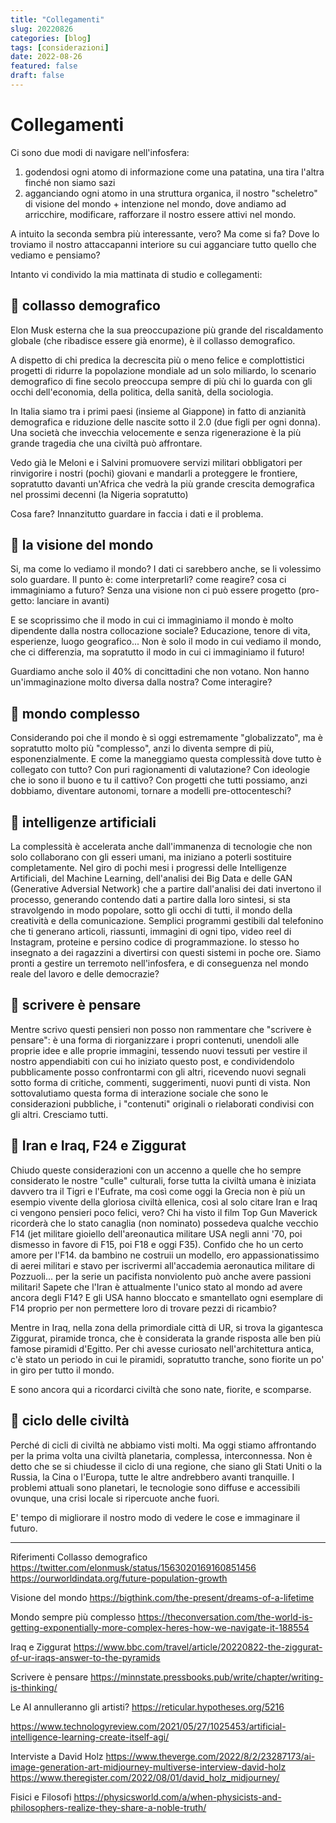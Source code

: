 ```yaml
---
title: "Collegamenti"
slug: 20220826
categories: [blog]
tags: [considerazioni]
date: 2022-08-26
featured: false
draft: false
---
```


# Collegamenti

Ci sono due modi di navigare nell'infosfera:
1) godendosi ogni atomo di informazione come una patatina, una tira l'altra finché non siamo sazi
2) agganciando ogni atomo in una struttura organica, il nostro "scheletro" di visione del mondo + intenzione nel mondo, dove andiamo ad arricchire, modificare, rafforzare il nostro essere attivi nel mondo.

A intuito la seconda sembra più interessante, vero? Ma come si fa? Dove lo troviamo il nostro attaccapanni interiore su cui agganciare tutto quello che vediamo e pensiamo?

Intanto vi condivido la mia mattinata di studio e collegamenti:  

## 🔸 collasso demografico
Elon Musk esterna che la sua preoccupazione più grande del riscaldamento globale (che ribadisce essere già enorme), è il collasso demografico.

A dispetto di chi predica la decrescita più o meno felice e complottistici progetti di ridurre la popolazione mondiale ad un solo miliardo, lo scenario demografico di fine secolo preoccupa sempre di più chi lo guarda con gli occhi dell'economia, della politica, della sanità, della sociologia.

In Italia siamo tra i primi paesi (insieme al Giappone) in fatto di anzianità demografica e riduzione delle nascite sotto il 2.0 (due figli per ogni donna).
Una società che invecchia velocemente e senza rigenerazione è la più grande tragedia che una civiltà può affrontare.

Vedo già le Meloni e i Salvini promuovere servizi militari obbligatori per rinvigorire i nostri (pochi) giovani e mandarli a proteggere le frontiere, sopratutto davanti un'Africa che vedrà la più grande crescita demografica nel prossimi decenni (la Nigeria sopratutto)

Cosa fare? Innanzitutto guardare in faccia i dati e il problema.

## 🔸 la visione del mondo
Si, ma come lo vediamo il mondo?
I dati ci sarebbero anche, se li volessimo solo guardare.
Il punto è: come interpretarli? come reagire? cosa ci immaginiamo a futuro?
Senza una visione non ci può essere progetto (pro-getto: lanciare in avanti)

E se scoprissimo che il modo in cui ci immaginiamo il mondo è molto dipendente dalla nostra collocazione sociale? Educazione, tenore di vita, esperienze, luogo geografico...
Non è solo il modo in cui vediamo il mondo, che ci differenzia, ma sopratutto il modo in cui ci immaginiamo il futuro!

Guardiamo anche solo il 40% di concittadini che non votano. Non hanno un'immaginazione molto diversa dalla nostra? Come interagire?

## 🔸 mondo complesso
Considerando poi che il mondo è sì oggi estremamente "globalizzato", ma è sopratutto molto più "complesso", anzi lo diventa sempre di più, esponenzialmente.
E come la maneggiamo questa complessità dove tutto è collegato con tutto?
Con puri ragionamenti di valutazione?
Con ideologie che io sono il buono e tu il cattivo?
Con progetti che tutti possiamo, anzi dobbiamo, diventare autonomi, tornare a modelli pre-ottocenteschi?

## 🔸 intelligenze artificiali
La complessità è accelerata anche dall'immanenza di tecnologie che non solo collaborano con gli esseri umani, ma iniziano a poterli sostituire completamente.
Nel giro di pochi mesi i progressi delle Intelligenze Artificiali, del Machine Learning, dell'analisi dei Big Data e delle GAN (Generative Adversial Network) che a partire dall'analisi dei dati invertono il processo, generando contendo dati a partire dalla loro sintesi, si sta stravolgendo in modo popolare, sotto gli occhi di tutti, il mondo della creatività e della comunicazione.
Semplici programmi gestibili dal telefonino che ti generano articoli, riassunti, immagini di ogni tipo, video reel di Instagram, proteine e persino codice di programmazione.
Io stesso ho insegnato a dei ragazzini a divertirsi con questi sistemi in poche ore.
Siamo pronti a gestire un terremoto nell'infosfera, e di conseguenza nel mondo reale del lavoro e delle democrazie?

## 🔸 scrivere è pensare
Mentre scrivo questi pensieri non posso non rammentare che "scrivere è pensare": è una forma di riorganizzare i propri contenuti, unendoli alle proprie idee e alle proprie immagini, tessendo nuovi tessuti per vestire il nostro appendiabiti con cui ho iniziato questo post, e condividendolo pubblicamente posso confrontarmi con gli altri, ricevendo nuovi segnali sotto forma di critiche, commenti, suggerimenti, nuovi punti di vista.
Non sottovalutiamo questa forma di interazione sociale che sono le considerazioni pubbliche, i "contenuti" originali o rielaborati condivisi con gli altri.
Cresciamo tutti.

## 🔸 Iran e Iraq, F24 e Ziggurat
Chiudo queste considerazioni con un accenno a quelle che ho sempre considerato le nostre "culle" culturali, forse tutta la civiltà umana è iniziata davvero tra il Tigri e l'Eufrate, ma così come oggi la Grecia non è più un esempio vivente della gloriosa civiltà ellenica, così al solo citare Iran e Iraq ci vengono pensieri poco felici, vero?
Chi ha visto il film Top Gun Maverick ricorderà che lo stato canaglia (non nominato) possedeva qualche vecchio F14 (jet militare gioiello dell'areonautica militare USA negli anni '70, poi dismesso in favore di F15, poi F18 e oggi F35).
Confido che ho un certo amore per l'F14. da bambino ne costruii un modello, ero appassionatissimo di aerei militari e stavo per iscrivermi all'accademia aeronautica militare di Pozzuoli... per la serie un pacifista nonviolento può anche avere passioni militari! Sapete che l'Iran è attualmente l'unico stato al mondo ad avere ancora degli F14? E gli USA hanno bloccato e smantellato ogni esemplare di F14 proprio per non permettere loro di trovare pezzi di ricambio?

Mentre in Iraq, nella zona della primordiale città di UR, si trova la gigantesca Ziggurat, piramide tronca, che è considerata la grande risposta alle ben più famose piramidi d'Egitto. Per chi avesse curiosato nell'architettura antica, c'è stato un periodo in cui le piramidi, sopratutto tranche, sono fiorite un po' in giro per tutto il mondo.

E sono ancora qui a ricordarci civiltà che sono nate, fiorite, e scomparse.

## 🔸 ciclo delle civiltà
Perché di cicli di civiltà ne abbiamo visti molti.
Ma oggi stiamo affrontando per la prima volta una civiltà planetaria, complessa, interconnessa.
Non è detto che se si chiudesse il ciclo di una regione, che siano gli Stati Uniti o la Russia, la Cina o l'Europa, tutte le altre andrebbero avanti tranquille.
I problemi attuali sono planetari, le tecnologie sono diffuse e accessibili ovunque, una crisi locale si ripercuote anche fuori.

E' tempo di migliorare il nostro modo di vedere le cose e immaginare il futuro.

---
Riferimenti
Collasso demografico
https://twitter.com/elonmusk/status/1563020169160851456
https://ourworldindata.org/future-population-growth

Visione del mondo
https://bigthink.com/the-present/dreams-of-a-lifetime

Mondo sempre più complesso
https://theconversation.com/the-world-is-getting-exponentially-more-complex-heres-how-we-navigate-it-188554

Iraq e Ziggurat
https://www.bbc.com/travel/article/20220822-the-ziggurat-of-ur-iraqs-answer-to-the-pyramids

Scrivere è pensare
https://minnstate.pressbooks.pub/write/chapter/writing-is-thinking/

Le AI annulleranno gli artisti?
https://reticular.hypotheses.org/5216

https://www.technologyreview.com/2021/05/27/1025453/artificial-intelligence-learning-create-itself-agi/

Interviste a David Holz
https://www.theverge.com/2022/8/2/23287173/ai-image-generation-art-midjourney-multiverse-interview-david-holz
https://www.theregister.com/2022/08/01/david_holz_midjourney/

Fisici e Filosofi
https://physicsworld.com/a/when-physicists-and-philosophers-realize-they-share-a-noble-truth/
